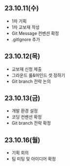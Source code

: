 ## 23.10.11(수)

- 1차 기획
- 1차 교보재 작성
- Git Message 컨벤션 확정
- .gitIgnore 추가

## 23.10.12(목)

- 교보재 신청 제출
- 그라운드 룰&마인드 셋 정하기
- Git branch 전략 논의

## 23.10.13(금)

- 개발 환경 설정
- 코딩 컨벤션 확정
- Git branch 전략 확정

## 23.10.16(월)

- 기획 회의
- 팀 미팅 및 아이디어 확정